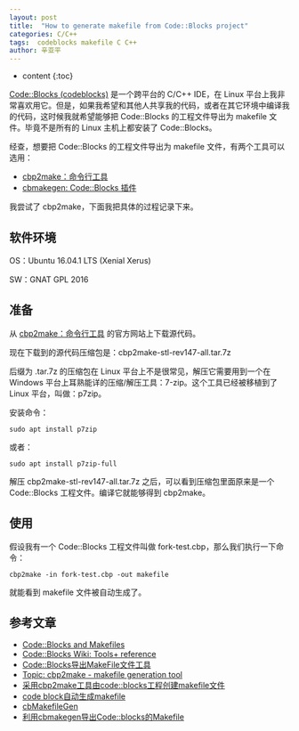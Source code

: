 ```yaml
---
layout: post
title:  "How to generate makefile from Code::Blocks project"
categories: C/C++
tags:  codeblocks makefile C C++
author: 辛亚平
---
```


* content
{:toc}

[Code::Blocks (codeblocks)](http://www.codeblocks.org/) 是一个跨平台的 C/C++ IDE，在 Linux 平台上我非常喜欢用它。但是，如果我希望和其他人共享我的代码，或者在其它环境中编译我的代码，这时候我就希望能够把 Code::Blocks 的工程文件导出为 makefile 文件。毕竟不是所有的 Linux 主机上都安装了 Code::Blocks。

经查，想要把 Code::Blocks 的工程文件导出为 makefile 文件，有两个工具可以选用：

- [cbp2make：命令行工具](https://sourceforge.net/p/cbp2make/wiki/Home/)
- [cbmakegen: Code::Blocks 插件](http://developer.berlios.de/projects/cbmakegen/)

我尝试了 cbp2make，下面我把具体的过程记录下来。


## 软件环境

OS：Ubuntu 16.04.1 LTS (Xenial Xerus)

SW：GNAT GPL 2016

## 准备

从 [cbp2make：命令行工具](https://sourceforge.net/p/cbp2make/wiki/Home/) 的官方网站上下载源代码。

现在下载到的源代码压缩包是：cbp2make-stl-rev147-all.tar.7z

后缀为 .tar.7z 的压缩包在 Linux 平台上不是很常见，解压它需要用到一个在 Windows 平台上耳熟能详的压缩/解压工具：7-zip。这个工具已经被移植到了 Linux 平台，叫做：p7zip。

安装命令：

```
sudo apt install p7zip
```

或者：

```
sudo apt install p7zip-full
```

解压 cbp2make-stl-rev147-all.tar.7z 之后，可以看到压缩包里面原来是一个 Code::Blocks 工程文件。编译它就能够得到 cbp2make。

## 使用

假设我有一个 Code::Blocks 工程文件叫做 fork-test.cbp，那么我们执行一下命令：

```
cbp2make -in fork-test.cbp -out makefile
```

就能看到 makefile 文件被自动生成了。

## 参考文章

- [Code::Blocks and Makefiles](http://wiki.codeblocks.org/index.php?title=Code::Blocks_and_Makefiles)
- [Code::Blocks Wiki: Tools+ reference](http://wiki.codeblocks.org/index.php/Tools%2B_reference#Export_makefile)
- [Code::Blocks导出MakeFile文件工具](https://my.oschina.net/qihh/blog/84650)
- [Topic: cbp2make - makefile generation tool](http://forums.codeblocks.org/index.php/topic,13675.0.html)
- [采用cbp2make工具由code::blocks工程创建makefile文件](http://blog.csdn.net/nick_wong/article/details/7718773)
- [code block自动生成makefile](http://www.cnblogs.com/vincenzo/archive/2011/08/22/2148955.html)
- [cbMakefileGen](https://sourceforge.net/projects/cbmakegen.berlios/)
- [利用cbmakegen导出Code::blocks的Makefile](http://blog.csdn.net/odaynot/article/details/8148905)






